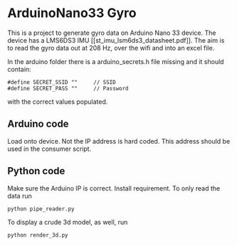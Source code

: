 # ArduinoNano33 Gyro
This is a project to generate gyro data on Arduino Nano 33 device.  The device has a LMS6DS3 IMU [[st_imu_lsm6ds3_datasheet.pdf]].  The aim is to read the gyro data out at 208 Hz, over the wifi and into an excel file.

In the arduino folder there is a arduino_secrets.h file missing and it should contain:
```
#define SECRET_SSID ""     // SSID
#define SECRET_PASS ""     // Password
```
with the correct values populated.

## Arduino code
Load onto device.  Not the IP address is hard coded.  This address should be used in the consumer script.
## Python code
Make sure the Arduino IP is correct.  Install requirement.  To only read the data run
```
python pipe_reader.py
```
To display a crude 3d model, as well, run
```
python render_3d.py
```